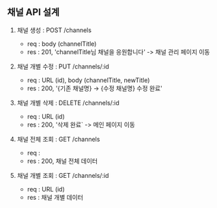 ## 채널 API 설계

1. 채널 생성 : POST /channels
    - req : body (channelTitle)
    - res : 201, 'channelTitle님 채널을 응원합니다' -> 채널 관리 페이지 이동

2. 채널 개별 수정 : PUT /channels/:id
    - req : URL (id), body (channelTitle, newTitle)
    - res : 200, '{기존 채널명} -> {수정 채널명} 수정 완료'

3. 채널 개별 삭제 : DELETE /channels/:id
    - req : URL (id)
    - res : 200, '삭제 완료` -> 메인 페이지 이동

4. 채널 전체 조회 : GET /channels
    - req : 
    - res : 200, 채널 전체 데이터

5. 채널 개별 조회 : GET /channels/:id
    - req : URL (id)
    - res : 채널 개별 데이터
